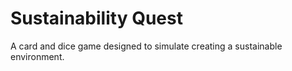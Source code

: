 # Sustainability Quest

A card and dice game designed to simulate creating a sustainable environment.